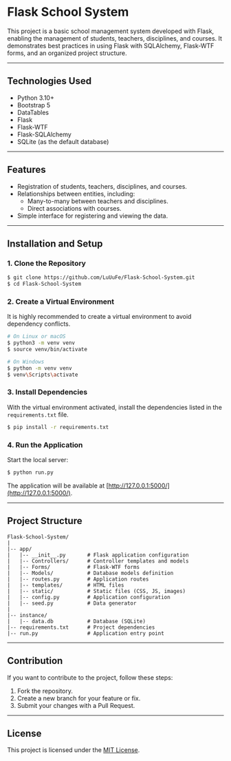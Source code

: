 # Flask School System

This project is a basic school management system developed with Flask, enabling the management of students, teachers, disciplines, and courses. It demonstrates best practices in using Flask with SQLAlchemy, Flask-WTF forms, and an organized project structure.

---

## Technologies Used

- Python 3.10+
- Bootstrap 5
- DataTables
- Flask
- Flask-WTF
- Flask-SQLAlchemy
- SQLite (as the default database)

---

## Features

- Registration of students, teachers, disciplines, and courses.
- Relationships between entities, including:
  - Many-to-many between teachers and disciplines.
  - Direct associations with courses.
- Simple interface for registering and viewing the data.

---

## Installation and Setup

### 1. Clone the Repository

```bash
$ git clone https://github.com/LuUuFe/Flask-School-System.git
$ cd Flask-School-System
```

### 2. Create a Virtual Environment

It is highly recommended to create a virtual environment to avoid dependency conflicts.

```bash
# On Linux or macOS
$ python3 -m venv venv
$ source venv/bin/activate

# On Windows
$ python -m venv venv
$ venv\Scripts\activate
```

### 3. Install Dependencies

With the virtual environment activated, install the dependencies listed in the `requirements.txt` file.

```bash
$ pip install -r requirements.txt
```

### 4. Run the Application

Start the local server:

```bash
$ python run.py
```

The application will be available at [http://127.0.0.1:5000/](http://127.0.0.1:5000/).

---

## Project Structure

```
Flask-School-System/
|
|-- app/
|   |-- __init__.py       # Flask application configuration
|   |-- Controllers/      # Controller templates and models
|   |-- Forms/            # Flask-WTF forms
|   |-- Models/           # Database models definition
|   |-- routes.py         # Application routes
|   |-- templates/        # HTML files
|   |-- static/           # Static files (CSS, JS, images)
|   |-- config.py         # Application configuration
|   |-- seed.py           # Data generator
|
|-- instance/
|   |-- data.db           # Database (SQLite)
|-- requirements.txt      # Project dependencies
|-- run.py                # Application entry point
```

---

## Contribution

If you want to contribute to the project, follow these steps:

1. Fork the repository.
2. Create a new branch for your feature or fix.
3. Submit your changes with a Pull Request.

---

## License

This project is licensed under the [MIT License](LICENSE).

